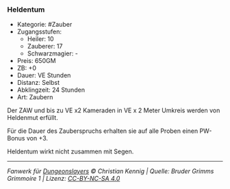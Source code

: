 ### Heldentum

- Kategorie: #Zauber
- Zugangsstufen:
  - Heiler: 10
  - Zauberer: 17
  - Schwarzmagier: -
- Preis: 650GM
- ZB: +0
- Dauer: VE Stunden
- Distanz: Selbst
- Abklingzeit: 24 Stunden
- Art: Zaubern



Der ZAW und bis zu VE x2 Kameraden in VE x 2 Meter Umkreis werden von Heldenmut erfüllt.

Für die Dauer des Zauberspruchs erhalten sie auf alle Proben einen PW-Bonus von +3.

Heldentum wirkt nicht zusammen mit Segen.

---

_Fanwerk für [Dungeonslayers](https://www.dungeonslayers.net/) © Christian Kennig | Quelle: Bruder Grimms Grimmoire 1 | Lizenz: [CC-BY-NC-SA 4.0](https://creativecommons.org/licenses/by-nc-sa/4.0/deed.de)_
